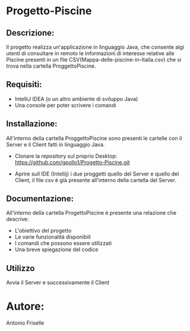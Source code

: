 # Progetto-Piscine
## Descrizione: 
Il progetto realizza un'applicazione in linguaggio Java, che consente algi utenti di consultare in remoto le informazioni di interesse relative alle Piscine presenti in un file CSV(Mappa-delle-piscine-in-Italia.csv) che si trova nella cartella ProggettoPiscine.
## Requisiti:
- IntelliJ IDEA (o un altro ambiente di sviluppo Java)
- Una console per poter scrivere i comandi
## Installazione:
All'interno della cartella ProggettoPiscine sono presenti le cartelle con il Server e il Client fatti in linguaggio Java.

- Clonare la repository sul proprio Desktop: https://github.com/gpollo1/Progetto-Piscine.git

- Aprire sull IDE (Intellij) i due proggetti quello del Server e quello del Client, il file csv è già presente all'interno della cartella del Server.
## Documentazione: 
All'interno della cartella ProgettoPiscine è presente una relazione che descrive:
- L'obiettivo del progetto
- Le varie funzionalità disponibili
- I comandi che possono essere utilizzati
- Una breve spiegazione del codice

## Utilizzo
Avvia il Server e successivamente il Client

# Autore:
Antonio Friselle
